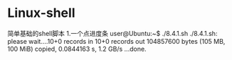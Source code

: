 # Linux-shell
简单基础的shell脚本
1.一个点进度条
user@Ubuntu:~$ ./8.4.1.sh 
./8.4.1.sh: please wait....10+0 records in
10+0 records out
104857600 bytes (105 MB, 100 MiB) copied, 0.0844163 s, 1.2 GB/s
...done.
